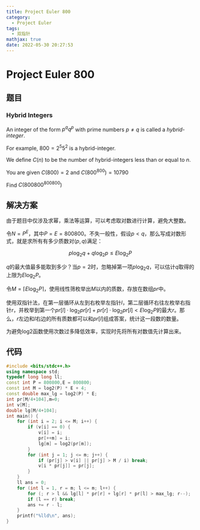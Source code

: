 ```yaml
---
title: Project Euler 800
category:
  - Project Euler
tags:
  - 双指针
mathjax: true
date: 2022-05-30 20:27:53
---
```


<escape><!-- more --></escape>

# Project Euler 800

## 题目

### Hybrid Integers

An integer of the form $p^q q^p$ with prime numbers $p \neq q$ is called a *hybrid-integer*.

For example, $800 = 2^5 5^2$ is a hybrid-integer.

We define $C(n)$ to be the number of hybrid-integers less than or equal to $n$.

You are given $C(800) = 2$ and $C(800^{800}) = 10790$

Find $C(800800^{800800})$

## 解决方案

由于题目中仅涉及求幂，乘法等运算，可以考虑取对数进行计算，避免大整数。

令$N=P^E$，其中$P=E=800800$。不失一般性，假设$p< q$，那么写成对数形式，就是求所有有多少质数对$(p,q)$满足：

$$p\log_2q +q\log_2p\le E\log_2P$$

$q$的最大值最多能取到多少？当$p=2$时，忽略掉第一项$p\log_2q$，可以估计$q$取得的上限为$E\log_2P$。

令$M=\lceil E\log_2P\rceil$，使用线性筛枚举出$M$以内的质数，存放在数组$pr$中。

使用双指针法，在第一层循环从左到右枚举左指针$l$，第二层循环右往左枚举右指针$r$，并枚举到第一个$pr[l] \cdot \log_2pr[r]+pr[r]\cdot \log_2pr[l]< E\log_2P$的最大$r$。那么，$r$左边和$l$右边的所有质数都可以和$pr[l]$组成答案，统计这一段数的数量。

为避免log2函数使用次数过多降低效率，实现时先将所有对数值先计算出来。

## 代码

```C++
#include <bits/stdc++.h>
using namespace std;
typedef long long ll;
const int P = 800800,E = 800800;
const int M = log2(P) * E + 4;
const double max_lg = log2(P) * E;
int pr[M/4+104],m=0;
int v[M];
double lg[M/4+104];
int main() {
    for (int i = 2; i <= M; i++) {
        if (v[i] == 0) {
            v[i] = i;
            pr[++m] = i;
            lg[m] = log2(pr[m]);
        }
        for (int j = 1; j <= m; j++) {
            if (pr[j] > v[i] || pr[j] > M / i) break;
            v[i * pr[j]] = pr[j];
        }
    }
    ll ans = 0;
    for (int l = 1, r = m; l <= m; l++) {
        for (; r > l && lg[l] * pr[r] + lg[r] * pr[l] > max_lg; r--);
        if (l == r) break;
        ans += r - l;
    }
    printf("%lld\n", ans);
}
```
